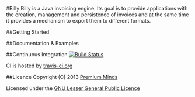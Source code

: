 #Billy
Billy is a Java invoicing engine. Its goal is to provide applications with the
creation, management and persistence of invoices and at the same time
it provides a mechanism to export them to different formats.

##Getting Started

##Documentation & Examples

##Continuous Integration
[![Build Status](https://travis-ci.org/premium-minds/billy.png?branch=master)](https://travis-ci.org/premium-minds/billy)

CI is hosted by [travis-ci.org](https://travis-ci.org/)

##Licence
Copyright (C) 2013 [Premium Minds](http://www.premium-minds.com/)

Licensed under the [GNU Lesser General Public Licence](http://www.gnu.org/licenses/lgpl.html)
